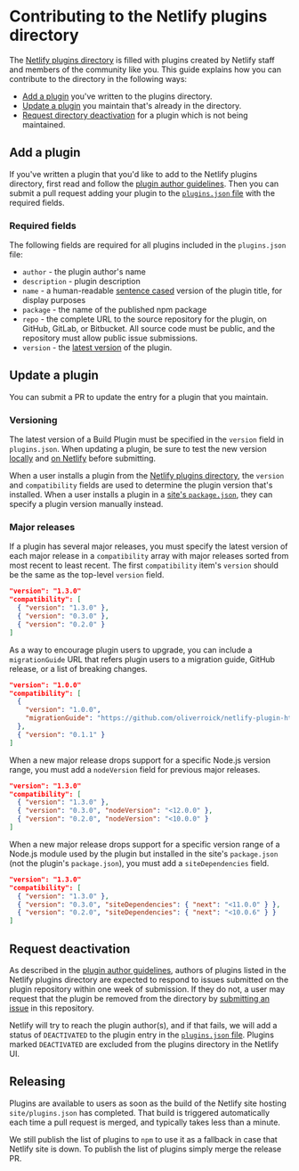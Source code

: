 # Contributing to the Netlify plugins directory

The [Netlify plugins directory](https://app.netlify.com/plugins) is filled with plugins created by Netlify staff and members of the community like you. This guide explains how you can contribute to the directory in the following ways:

- [Add a plugin](#add-a-plugin) you've written to the plugins directory.
- [Update a plugin](#update-a-plugin) you maintain that's already in the directory.
- [Request directory deactivation](#request-deactivation) for a plugin which is not being maintained.

## Add a plugin

If you've written a plugin that you'd like to add to the Netlify plugins directory, first read and follow the [plugin author guidelines](/docs/guidelines.md). Then you can submit a pull request adding your plugin to the [`plugins.json` file](/site/plugins.json) with the required fields.

### Required fields

The following fields are required for all plugins included in the `plugins.json` file:

- `author` - the plugin author's name
- `description` - plugin description
- `name` - a human-readable [sentence cased](https://en.wikipedia.org/wiki/Letter_case#Sentence_case) version of the plugin title, for display purposes
- `package` - the name of the published npm package
- `repo` - the complete URL to the source repository for the plugin, on GitHub, GitLab, or Bitbucket. All source code must be public, and the repository must allow public issue submissions.
- `version` - the [latest version](#versioning) of the plugin.

## Update a plugin

You can submit a PR to update the entry for a plugin that you maintain.

### Versioning

The latest version of a Build Plugin must be specified in the `version` field in `plugins.json`. When updating a plugin, be sure to test the new version [locally](https://docs.netlify.com/cli/get-started/#run-builds-locally) and [on Netlify](https://docs.netlify.com/configure-builds/build-plugins/#install-a-plugin) before submitting.

When a user installs a plugin from the [Netlify plugins directory](https://docs.netlify.com/configure-builds/build-plugins/#ui-installation), the `version` and `compatibility` fields are used to determine the plugin version that's installed. When a user installs a plugin in a [site's `package.json`](https://docs.netlify.com/configure-builds/build-plugins/#file-based-installation), they can specify a plugin version manually instead.

### Major releases

If a plugin has several major releases, you must specify the latest version of each major release in a `compatibility` array with major releases sorted from most recent to least recent. The first `compatibility` item's `version` should be the same as the top-level `version` field.

```json
"version": "1.3.0"
"compatibility": [
  { "version": "1.3.0" },
  { "version": "0.3.0" },
  { "version": "0.2.0" }
]
```

As a way to encourage plugin users to upgrade, you can include a `migrationGuide` URL that refers plugin users to a migration guide, GitHub release, or a list of breaking changes.

```json
"version": "1.0.0"
"compatibility": [
  {
    "version": "1.0.0",
    "migrationGuide": "https://github.com/oliverroick/netlify-plugin-html-validate/releases/tag/v1.0.0"
  },
  { "version": "0.1.1" }
]
```

When a new major release drops support for a specific Node.js version range, you must add a `nodeVersion` field for previous major releases.

```json
"version": "1.3.0"
"compatibility": [
  { "version": "1.3.0" },
  { "version": "0.3.0", "nodeVersion": "<12.0.0" },
  { "version": "0.2.0", "nodeVersion": "<10.0.0" }
]
```

When a new major release drops support for a specific version range of a Node.js module used by the plugin but installed in the site's `package.json` (not the plugin's `package.json`), you must add a `siteDependencies` field.

```json
"version": "1.3.0"
"compatibility": [
  { "version": "1.3.0" },
  { "version": "0.3.0", "siteDependencies": { "next": "<11.0.0" } },
  { "version": "0.2.0", "siteDependencies": { "next": "<10.0.6" } }
]
```

## Request deactivation

As described in the [plugin author guidelines](/docs/guidelines.md#be-prepared-to-provide-support), authors of plugins listed in the Netlify plugins directory are expected to respond to issues submitted on the plugin repository within one week of submission. If they do not, a user may request that the plugin be removed from the directory by [submitting an issue](/issues/new) in this repository.

Netlify will try to reach the plugin author(s), and if that fails, we will add a status of `DEACTIVATED` to the plugin entry in the [`plugins.json` file](/site/plugins.json). Plugins marked `DEACTIVATED` are excluded from the plugins directory in the Netlify UI.

## Releasing

Plugins are available to users as soon as the build of the Netlify site hosting `site/plugins.json` has completed. That build is triggered automatically each time a pull request is merged, and typically takes less than a minute.

We still publish the list of plugins to `npm` to use it as a fallback in case that Netlify site is down. To publish the list of plugins simply merge the release PR.
